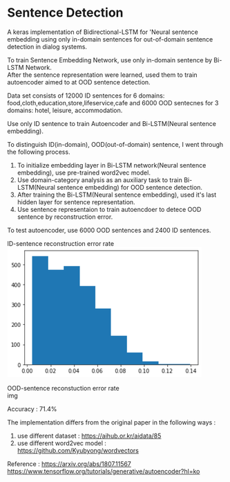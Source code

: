 # Sentence Detection
A keras implementation of Bidirectional-LSTM for 'Neural sentence embedding using only in-domain sentences for out-of-domain sentence detection in dialog systems. 

To train Sentence Embedding Network, use only in-domain sentence by Bi-LSTM Network.  
After the sentence representation were learned, used them to train autoencoder aimed to at OOD sentence detection.

Data set consists of 12000 ID sentences for 6 domains: food,cloth,education,store,lifeservice,cafe and 6000 OOD sentecnes for 3 domains: hotel, leisure, accommodation.  

Use only ID sentence to train Autoencoder and Bi-LSTM(Neural sentence embedding).

To distinguish ID(in-domain), OOD(out-of-domain) sentence, I went through the following process.

1. To initialize embedding layer in Bi-LSTM network(Neural sentence embedding), use pre-trained word2vec model.
2. Use domain-category analysis as an auxiliary task to train Bi-LSTM(Neural sentence embedding) for OOD sentence detection.
3. After training the Bi-LSTM(Neural sentence embedding), used it's last hidden layer for sentence representation.
4. Use sentence representaion to train autoencdoer to detece OOD sentence by reconstruction error.

To test autoencoder, use 6000 OOD sentences and 2400 ID sentences.

ID-sentence reconstruction error rate  
<img src="img/id_sentence_reconstruction_error_rate.png" width="450px" height="300px" title="id_error_rate" alt="id_error_rate"></img><br/>

OOD-sentence reconstuction error rate  
img

Accuracy : 71.4%





The implementation differs from the original paper in the following ways :

1. use different dataset : https://aihub.or.kr/aidata/85
2. use different word2vec model : https://github.com/Kyubyong/wordvectors


Reference : 
https://arxiv.org/abs/1807.11567
https://www.tensorflow.org/tutorials/generative/autoencoder?hl=ko
